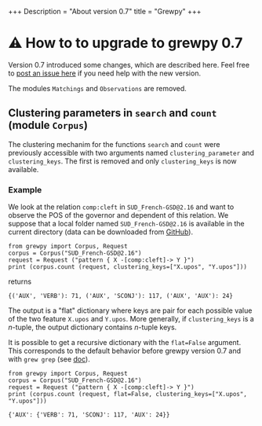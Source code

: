 +++
Description = "About version 0.7"
title = "Grewpy"
+++

# ⚠️ How to to upgrade to grewpy 0.7

Version 0.7 introduced some changes, which are described here.
Feel free to [post an issue here](https://github.com/grew-nlp/grewpy/issues) if you need help with the new version.

The modules `Matchings` and `Observations` are removed.

## Clustering parameters in `search` and `count` (module `Corpus`)

The clustering mechanim for the functions `search` and `count` were previously accessible with two arguments named `clustering_parameter` and `clustering_keys`.
The first is removed and only `clustering_keys` is now available.

### Example

We look at the relation `comp:cleft` in `SUD_French-GSD@2.16` and want to observe the POS of the governor and dependent of this relation.
We suppose that a local folder named `SUD_French-GSD@2.16` is available in the current directory (data can be downloaded from [GitHub](https://github.com/surfacesyntacticud/SUD_French-GSD/archive/refs/tags/r2.16.zip)).

```python_alt
from grewpy import Corpus, Request
corpus = Corpus("SUD_French-GSD@2.16")
request = Request ("pattern { X -[comp:cleft]-> Y }")
print (corpus.count (request, clustering_keys=["X.upos", "Y.upos"]))
```

returns

```
{('AUX', 'VERB'): 71, ('AUX', 'SCONJ'): 117, ('AUX', 'AUX'): 24}
```

The output is a "flat" dictionary where keys are pair for each possible value of the two feature `X.upos` and `Y.upos`.
More generally, if `clustering_keys` is a *n*-tuple, the output dictionary contains *n*-tuple keys.

It is possible to get a recursive dictionary with the `flat=False` argument.
This corresponds to the default behavior before grewpy version 0.7 and with `grew grep` (see [doc](../../usage/cli/#with-clustering)).

```python_alt
from grewpy import Corpus, Request
corpus = Corpus("SUD_French-GSD@2.16")
request = Request ("pattern { X -[comp:cleft]-> Y }")
print (corpus.count (request, flat=False, clustering_keys=["X.upos", "Y.upos"]))
```

```
{'AUX': {'VERB': 71, 'SCONJ': 117, 'AUX': 24}}
```
